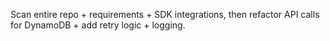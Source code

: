 Scan entire repo + requirements + SDK integrations, then refactor API calls for DynamoDB + add retry logic + logging.